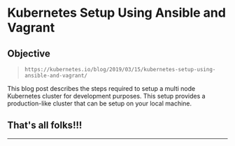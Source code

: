 # Kubernetes Setup Using Ansible and Vagrant

## Objective

> `https://kubernetes.io/blog/2019/03/15/kubernetes-setup-using-ansible-and-vagrant/`

This blog post describes the steps required to setup a multi node Kubernetes cluster for development purposes. This setup provides a production-like cluster that can be setup on your local machine.



## That's all folks!!!
___
